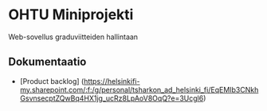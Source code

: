 # OHTU Miniprojekti

Web-sovellus graduviitteiden hallintaan

## Dokumentaatio

- [Product backlog] (https://helsinkifi-my.sharepoint.com/:f:/g/personal/tsharkon_ad_helsinki_fi/EqEMIb3CNkhGsvnsecptZQwBq4HX1jg_ucRz8LpAoV8OqQ?e=3Ucgl6)
